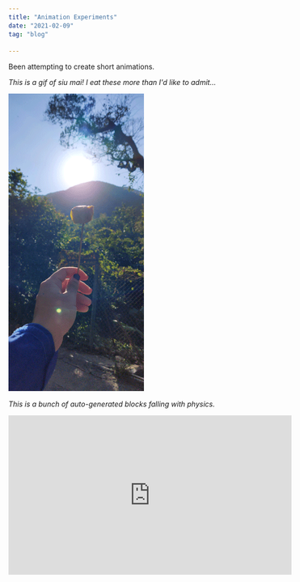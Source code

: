 ```yaml
---
title: "Animation Experiments"
date: "2021-02-09"
tag: "blog"

---
```


Been attempting to create short animations.  

*This is a gif of siu mai! I eat these more than I'd like to admit...*

![Siumai Gif](https://raw.githubusercontent.com/emmaqbrown/emma-site/main/src/imgs/siumai_moving_web.gif)

*This is a bunch of auto-generated blocks falling with physics.*
<iframe width="560" height="315" src="https://www.youtube.com/embed/UmIpnVLj-D8" frameborder="0" allow="accelerometer; autoplay; clipboard-write; encrypted-media; gyroscope; picture-in-picture" allowfullscreen></iframe>